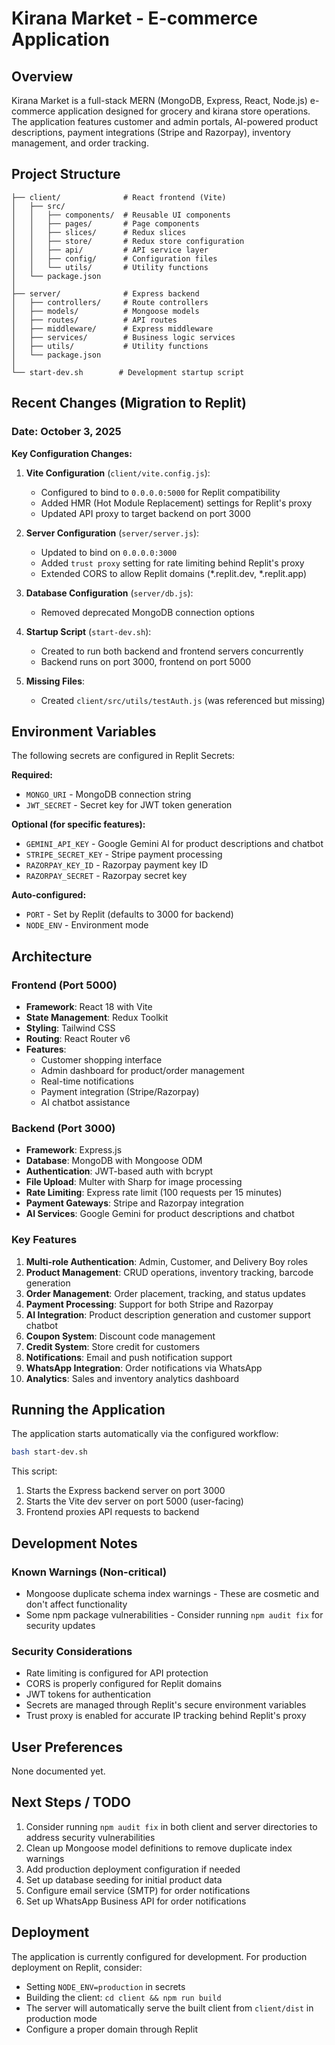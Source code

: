 # Kirana Market - E-commerce Application

## Overview
Kirana Market is a full-stack MERN (MongoDB, Express, React, Node.js) e-commerce application designed for grocery and kirana store operations. The application features customer and admin portals, AI-powered product descriptions, payment integrations (Stripe and Razorpay), inventory management, and order tracking.

## Project Structure
```
├── client/              # React frontend (Vite)
│   ├── src/
│   │   ├── components/  # Reusable UI components
│   │   ├── pages/       # Page components
│   │   ├── slices/      # Redux slices
│   │   ├── store/       # Redux store configuration
│   │   ├── api/         # API service layer
│   │   ├── config/      # Configuration files
│   │   └── utils/       # Utility functions
│   └── package.json
│
├── server/              # Express backend
│   ├── controllers/     # Route controllers
│   ├── models/          # Mongoose models
│   ├── routes/          # API routes
│   ├── middleware/      # Express middleware
│   ├── services/        # Business logic services
│   ├── utils/           # Utility functions
│   └── package.json
│
└── start-dev.sh        # Development startup script
```

## Recent Changes (Migration to Replit)
### Date: October 3, 2025

**Key Configuration Changes:**
1. **Vite Configuration** (`client/vite.config.js`):
   - Configured to bind to `0.0.0.0:5000` for Replit compatibility
   - Added HMR (Hot Module Replacement) settings for Replit's proxy
   - Updated API proxy to target backend on port 3000

2. **Server Configuration** (`server/server.js`):
   - Updated to bind on `0.0.0.0:3000`
   - Added `trust proxy` setting for rate limiting behind Replit's proxy
   - Extended CORS to allow Replit domains (*.replit.dev, *.replit.app)

3. **Database Configuration** (`server/db.js`):
   - Removed deprecated MongoDB connection options

4. **Startup Script** (`start-dev.sh`):
   - Created to run both backend and frontend servers concurrently
   - Backend runs on port 3000, frontend on port 5000

5. **Missing Files**:
   - Created `client/src/utils/testAuth.js` (was referenced but missing)

## Environment Variables
The following secrets are configured in Replit Secrets:

**Required:**
- `MONGO_URI` - MongoDB connection string
- `JWT_SECRET` - Secret key for JWT token generation

**Optional (for specific features):**
- `GEMINI_API_KEY` - Google Gemini AI for product descriptions and chatbot
- `STRIPE_SECRET_KEY` - Stripe payment processing
- `RAZORPAY_KEY_ID` - Razorpay payment key ID
- `RAZORPAY_SECRET` - Razorpay secret key

**Auto-configured:**
- `PORT` - Set by Replit (defaults to 3000 for backend)
- `NODE_ENV` - Environment mode

## Architecture

### Frontend (Port 5000)
- **Framework**: React 18 with Vite
- **State Management**: Redux Toolkit
- **Styling**: Tailwind CSS
- **Routing**: React Router v6
- **Features**:
  - Customer shopping interface
  - Admin dashboard for product/order management
  - Real-time notifications
  - Payment integration (Stripe/Razorpay)
  - AI chatbot assistance

### Backend (Port 3000)
- **Framework**: Express.js
- **Database**: MongoDB with Mongoose ODM
- **Authentication**: JWT-based auth with bcrypt
- **File Upload**: Multer with Sharp for image processing
- **Rate Limiting**: Express rate limit (100 requests per 15 minutes)
- **Payment Gateways**: Stripe and Razorpay integration
- **AI Services**: Google Gemini for product descriptions and chatbot

### Key Features
1. **Multi-role Authentication**: Admin, Customer, and Delivery Boy roles
2. **Product Management**: CRUD operations, inventory tracking, barcode generation
3. **Order Management**: Order placement, tracking, and status updates
4. **Payment Processing**: Support for both Stripe and Razorpay
5. **AI Integration**: Product description generation and customer support chatbot
6. **Coupon System**: Discount code management
7. **Credit System**: Store credit for customers
8. **Notifications**: Email and push notification support
9. **WhatsApp Integration**: Order notifications via WhatsApp
10. **Analytics**: Sales and inventory analytics dashboard

## Running the Application

The application starts automatically via the configured workflow:
```bash
bash start-dev.sh
```

This script:
1. Starts the Express backend server on port 3000
2. Starts the Vite dev server on port 5000 (user-facing)
3. Frontend proxies API requests to backend

## Development Notes

### Known Warnings (Non-critical)
- Mongoose duplicate schema index warnings - These are cosmetic and don't affect functionality
- Some npm package vulnerabilities - Consider running `npm audit fix` for security updates

### Security Considerations
- Rate limiting is configured for API protection
- CORS is properly configured for Replit domains
- JWT tokens for authentication
- Secrets are managed through Replit's secure environment variables
- Trust proxy is enabled for accurate IP tracking behind Replit's proxy

## User Preferences
None documented yet.

## Next Steps / TODO
1. Consider running `npm audit fix` in both client and server directories to address security vulnerabilities
2. Clean up Mongoose model definitions to remove duplicate index warnings
3. Add production deployment configuration if needed
4. Set up database seeding for initial product data
5. Configure email service (SMTP) for order notifications
6. Set up WhatsApp Business API for order notifications

## Deployment
The application is currently configured for development. For production deployment on Replit, consider:
- Setting `NODE_ENV=production` in secrets
- Building the client: `cd client && npm run build`
- The server will automatically serve the built client from `client/dist` in production mode
- Configure a proper domain through Replit
